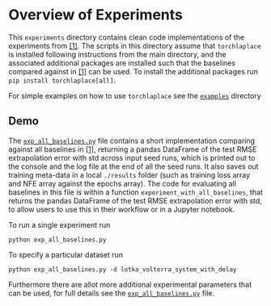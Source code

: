 # Overview of Experiments

This `experiments` directory contains clean code implementations of the experiments from [[1]](https://arxiv.org/abs/2206.04843). The scripts in this directory assume that `torchlaplace` is installed following instructions from the main directory, and the associated additional packages are installed such that the baselines compared against in [[1]](https://arxiv.org/abs/2206.04843) can be used. To install the additional packages run `pip install torchlaplace[all]`.

For simple examples on how to use `torchlaplace` see the [`examples`](../examples) directory

## Demo

The [`exp_all_baselines.py`](./exp_all_baselines.py) file contains a short implementation comparing against all baselines in [[1]](https://arxiv.org/abs/2206.04843), returning a pandas DataFrame of the test RMSE extrapolation error with std across input seed runs, which is printed out to the console and the log file at the end of all the seed runs. It also saves out training meta-data in a local `./results` folder (such as training loss array and NFE array against the epochs array). The code for evaluating all baselines in this file is within a function `experiment_with_all_baselines`, that returns the pandas DataFrame of the test RMSE extrapolation error with std, to allow users to use this in their workflow or in a Jupyter notebook.

To run a single experiment run

```
python exp_all_baselines.py
```

To specify a particular dataset run

```
python exp_all_baselines.py -d lotka_volterra_system_with_delay
```

Furthermore there are allot more additional experimental parameters that can be used, for full details see the [`exp_all_baselines.py`](./exp_all_baselines.py) file.
